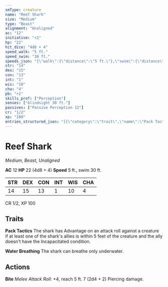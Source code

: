 ```yaml
---
smType: creature
name: "Reef Shark"
size: "Medium"
type: "Beast"
alignment: "Unaligned"
ac: "12"
initiative: "+2"
hp: "22"
hit_dice: "4d8 + 4"
speed_walk: "5 ft."
speed_swim: "30 ft."
speeds_json: "{\"walk\":{\"distance\":\"5 ft.\"},\"swim\":{\"distance\":\"30 ft.\"}}"
str: "14"
dex: "15"
con: "13"
int: "1"
wis: "10"
cha: "4"
pb: "+2"
skills_prof: ["Perception"]
senses: ["blindsight 30 ft."]
passives: ["Passive Perception 12"]
cr: "1/2"
xp: "100"
entries_structured_json: "[{\"category\":\"trait\",\"name\":\"Pack Tactics\",\"text\":\"The shark has Advantage on an attack roll against a creature if at least one of the shark's allies is within 5 feet of the creature and the ally doesn't have the Incapacitated condition.\"},{\"category\":\"trait\",\"name\":\"Water Breathing\",\"text\":\"The shark can breathe only underwater.\"},{\"category\":\"action\",\"name\":\"Bite\",\"text\":\"*Melee Attack Roll:* +4, reach 5 ft. 7 (2d4 + 2) Piercing damage.\",\"kind\":\"Melee Attack Roll\",\"to_hit\":\"+4\",\"range\":\"5 ft\",\"damage\":\"7 (2d4 + 2) Piercing\"}]"
---
```


# Reef Shark
*Medium, Beast, Unaligned*

**AC** 12
**HP** 22 (4d8 + 4)
**Speed** 5 ft., swim 30 ft.

| STR | DEX | CON | INT | WIS | CHA |
| --- | --- | --- | --- | --- | --- |
| 14 | 15 | 13 | 1 | 10 | 4 |

CR 1/2, XP 100

## Traits

**Pack Tactics**
The shark has Advantage on an attack roll against a creature if at least one of the shark's allies is within 5 feet of the creature and the ally doesn't have the Incapacitated condition.

**Water Breathing**
The shark can breathe only underwater.

## Actions

**Bite**
*Melee Attack Roll:* +4, reach 5 ft. 7 (2d4 + 2) Piercing damage.
